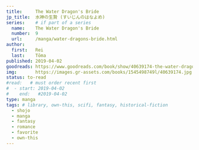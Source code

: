 ```yaml
---
title:     The Water Dragon's Bride
jp_title:  水神の生贄 (すいじんのはなよめ)
series:    # if part of a series
  name:    The Water Dragon's Bride
  number:  9
  url:     /manga/water-dragons-bride.html
author: 
  first:   Rei 
  last:    Tōma
published: 2019-04-02 
goodreads: https://www.goodreads.com/book/show/40639174-the-water-dragon-s-bride-vol-9
img:       https://images.gr-assets.com/books/1545498749l/40639174.jpg
status: to-read
#read:   # must order recent first
#  - start: 2019-04-02  
#    end:   #2019-04-02 
type: manga
tags: # library, own-this, scifi, fantasy, historical-fiction
  - shojo
  - manga
  - fantasy
  - romance
  - favorite
  - own-this
---
```



